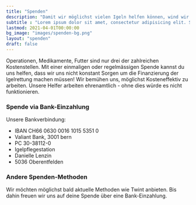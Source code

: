 ```yaml
---
title: "Spenden"
description: "Damit wir möglichst vielen Igeln helfen können, wind wir auf Deine Spende angewiesen!"
subtitle : "Lorem ipsum dolor sit amet, consectetur adipisicing elit. Sequi, repudiandae."
lastmod: 2021-04-01T00:00:00
bg_image: "images/spenden-bg.png"
layout: "spenden"
draft: false
---
```




Operationen, Medikamente, Futter sind nur drei der zahlreichen Kostenstellen. Mit einer einmaligen oder regelmässigen
Spende kannst du uns helfen, dass wir uns nicht konstant Sorgen um die Finanzierung der Igelrettung machen müssen! Wir bemühen uns, möglichst Kosteneffektiv zu arbeiten. Unsere Helfer arbeiten ehrenamtlich - ohne dies würde es nicht funktionieren.


### Spende via Bank-Einzahlung

Unsere Bankverbindung:

* IBAN CH66 0630 0016 1015 5351 0
* Valiant Bank, 3001 bern
* PC 30-38112-0
* Igelpflegestation
* Danielle Lenzin
* 5036 Oberentfelden



### Andere Spenden-Methoden
Wir möchten möglichst bald aktuelle Methoden wie Twint anbieten. Bis dahin freuen wir uns auf deine Spende über
eine Bank-Einzahlung.